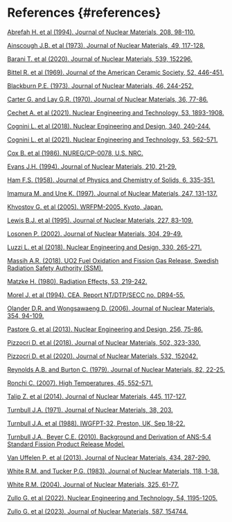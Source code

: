 # References {#references}

<a href="../../references/pdf_link/Abrefah_et_al_1994.pdf" target="_blank">Abrefah H. et al (1994). Journal of Nuclear Materials, 208, 98-110.</a>

<a href="../../references/pdf_link/Ainscough_et_al_1973.pdf" target="_blank">Ainscough J.B. et al (1973). Journal of Nuclear Materials, 49, 117-128.</a>

<a href="https://www.sciencedirect.com/science/article/pii/S002231152030427X" target="_blank">Barani T. et al (2020). Journal of Nuclear Materials, 539, 152296.</a>

<a href="../../references/pdf_link/Bittel_et_al_1969.pdf" target="_blank">Bittel R. et al (1969). Journal of the American Ceramic Society, 52, 446-451.</a>

<a href="../../references/pdf_link/Blackburn_1973.pdf" target="_blank">Blackburn P.E. (1973). Journal of Nuclear Materials, 46, 244-252.</a>

<a href="../../references/pdf_link/Carter_and_Lay_1970.pdf" target="_blank">Carter G. and Lay G.R. (1970). Journal of Nuclear Materials, 36, 77-86.</a>

<a href="https://www.sciencedirect.com/science/article/pii/S1738573320309451" target="_blank">Cechet A. et al (2021). Nuclear Engineering and Technology, 53, 1893-1908.</a>

<a href="../../references/pdf_link/Cognini_et_al_2018.pdf" target="_blank">Cognini L. et al (2018). Nuclear Engineering and Design, 340, 240-244.</a>

<a href="../../references/pdf_link/Cognini_et_al_2021.pdf" target="_blank">Cognini L. et al (2021). Nuclear Engineering and Technology, 53, 562-571.</a>

<a href="../../references/pdf_link/Cox_et_al_1986.pdf" target="_blank">Cox B. et al (1986). NUREG/CP-0078, U.S. NRC.</a>

<a href="../../references/pdf_link/Evans_1994.pdf" target="_blank">Evans J.H. (1994). Journal of Nuclear Materials, 210, 21-29.</a>

<a href="../../references/pdf_link/Ham_1958.pdf" target="_blank">Ham F.S. (1958). Journal of Physics and Chemistry of Solids, 6, 335-351.</a>

<a href="../../references/pdf_link/Imamura_and_Une_1997.pdf" target="_blank">Imamura M. and Une K. (1997). Journal of Nuclear Materials, 247, 131-137.</a>

<a href="../../references/pdf_link/Khvostov_et_al_2005.pdf" target="_blank">Khvostov G. et al (2005). WRFPM-2005, Kyoto, Japan.</a>

<a href="../../references/pdf_link/Lewis_et_al_1995.pdf" target="_blank">Lewis B.J. et al (1995). Journal of Nuclear Materials, 227, 83-109.</a>

<a href="https://www.sciencedirect.com/science/article/pii/S0022311502008565" target="_blank">Losonen P. (2002). Journal of Nuclear Materials, 304, 29-49.</a>

<a href="../../references/pdf_link/Luzzi_et_al_2018.pdf" target="_blank">Luzzi L. et al (2018). Nuclear Engineering and Design, 330, 265-271.</a>

<a href="https://www.stralsakerhetsmyndigheten.se/en/publications/reports/safety-at-nuclear-power-plants/2018/201825/" target="_blank">Massih A.R. (2018). UO2 Fuel Oxidation and Fission Gas Release, Swedish Radiation Safety Authority (SSM).</a>

<a href="../../references/pdf_link/Matzke_1980.pdf" target="_blank">Matzke H. (1980). Radiation Effects, 53, 219-242.</a>

<a href="../../references/pdf_link/Morel_et_al_1994.pdf" target="_blank">Morel J. et al (1994). CEA, Report NT/DTP/SECC no. DR94-55.</a>

<a href="https://www.sciencedirect.com/science/article/pii/S002231150600198X" target="_blank">Olander D.R. and Wongsawaeng D. (2006). Journal of Nuclear Materials, 354, 94-109.</a>

<a href="../../references/pdf_link/Pastore_et_al_2013.pdf" target="_blank">Pastore G. et al (2013). Nuclear Engineering and Design, 256, 75-86.</a>

<a href="../../references/pdf_link/Pizzocri_et_al_2018.pdf" target="_blank">Pizzocri D. et al (2018). Journal of Nuclear Materials, 502, 323-330.</a>

<a href="../../references/pdf_link/Pizzocri_et_al_2020.pdf" target="_blank">Pizzocri D. et al (2020). Journal of Nuclear Materials, 532, 152042.</a>

<a href="../../references/pdf_link/Reynolds_and_Burton_1979.pdf" target="_blank">Reynolds A.B. and Burton C. (1979). Journal of Nuclear Materials, 82, 22-25.</a>

<a href="../../references/pdf_link/Ronchi_2007.pdf" target="_blank">Ronchi C. (2007). High Temperatures, 45, 552-571.</a>

<a href="../../references/pdf_link/Talip_et_al_2014.pdf" target="_blank">Talip Z. et al (2014). Journal of Nuclear Materials, 445, 117-127.</a>

<a href="../../references/pdf_link/Turnbull_1971.pdf" target="_blank">Turnbull J.A. (1971). Journal of Nuclear Materials, 38, 203.</a>

<a href="../../references/pdf_link/Turnbull_et_al_1988.pdf" target="_blank">Turnbull J.A. et al (1988). IWGFPT-32, Preston, UK, Sep 18-22.</a>

<a href="https://www.nrc.gov/reading-rm/doc-collections/nuregs/contract/cr7003/index.html" target="_blank">Turnbull J.A., Beyer C.E. (2010). Background and Derivation of ANS-5.4 Standard Fission Product Release Model.</a>

<a href="../../references/pdf_link/Van_Uffelen_et_al_2013.pdf" target="_blank">Van Uffelen P. et al (2013). Journal of Nuclear Materials, 434, 287-290.</a>

<a href="../../references/pdf_link/White_and_Tucker_1983.pdf" target="_blank">White R.M. and Tucker P.G. (1983). Journal of Nuclear Materials, 118, 1-38.</a>

<a href="https://www.sciencedirect.com/science/article/pii/S0022311503004616" target="_blank">White R.M. (2004). Journal of Nuclear Materials, 325, 61-77.</a>

<a href="https://www.sciencedirect.com/science/article/pii/S1738573321006148" target="_blank">Zullo G. et al (2022). Nuclear Engineering and Technology, 54, 1195-1205.</a>

<a href="../../references/pdf_link/Zullo_et_al_2023.pdf" target="_blank">Zullo G. et al (2023). Journal of Nuclear Materials, 587, 154744.</a>
